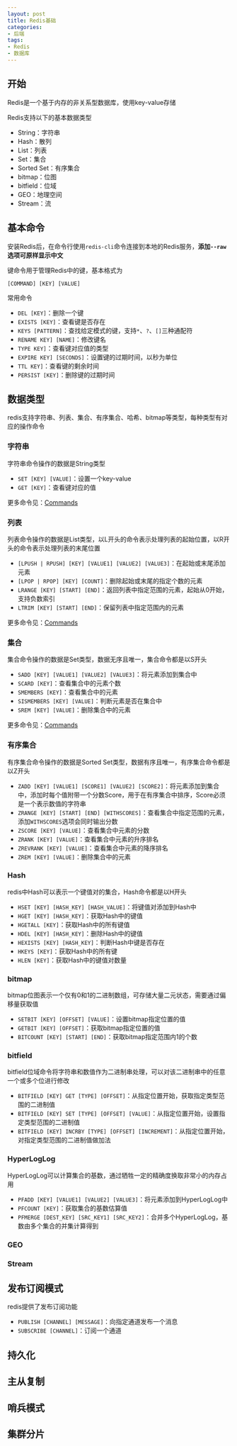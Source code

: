 ```yaml
---
layout: post
title: Redis基础
categories:
- 后端
tags:
- Redis
- 数据库
---
```


## 开始

Redis是一个基于内存的非关系型数据库，使用key-value存储

Redis支持以下的基本数据类型

-   String：字符串
-   Hash：散列
-   List：列表
-   Set：集合
-   Sorted Set：有序集合
-   bitmap：位图
-   bitfield：位域
-   GEO：地理空间
-   Stream：流

## 基本命令

安装Redis后，在命令行使用`redis-cli`命令连接到本地的Redis服务，**添加`--raw`选项可原样显示中文**

键命令用于管理Redis中的键，基本格式为

```
[COMMAND] [KEY] [VALUE]
```

常用命令

-   `DEL [KEY]`：删除一个键
-   `EXISTS [KEY]`：查看键是否存在
-   `KEYS [PATTERN]`：查找给定模式的键，支持`*`、`?`、`[]`三种通配符
-   `RENAME KEY] [NAME]`：修改键名
-   `TYPE KEY]`：查看键对应值的类型
-   `EXPIRE KEY] [SECONDS]`：设置键的过期时间，以秒为单位
-   `TTL KEY]`：查看键的剩余时间
-   `PERSIST [KEY]`：删除键的过期时间

## 数据类型

redis支持字符串、列表、集合、有序集合、哈希、bitmap等类型，每种类型有对应的操作命令

### 字符串

字符串命令操作的数据是String类型

-   `SET [KEY] [VALUE]`：设置一个key-value
-   `GET [KEY]`：查看键对应的值

更多命令见：[Commands](https://redis.io/docs/latest/commands/?group=string)

### 列表

列表命令操作的数据是List类型，以L开头的命令表示处理列表的起始位置，以R开头的命令表示处理列表的末尾位置

-   `[LPUSH | RPUSH] [KEY] [VALUE1] [VALUE2] [VALUE3]`：在起始或末尾添加元素
-   `[LPOP | RPOP] [KEY] [COUNT]`：删除起始或末尾的指定个数的元素
-   `LRANGE [KEY] [START] [END]`：返回列表中指定范围的元素，起始从0开始，支持负数索引
-   `LTRIM [KEY] [START] [END]`：保留列表中指定范围内的元素

更多命令见：[Commands](https://redis.io/docs/latest/commands/?group=list)

### 集合

集合命令操作的数据是Set类型，数据无序且唯一，集合命令都是以S开头

-   `SADD [KEY] [VALUE1] [VALUE2] [VALUE3]`：将元素添加到集合中
-   `SCARD [KEY]`：查看集合中的元素个数
-   `SMEMBERS [KEY]`：查看集合中的元素
-   `SISMEMBERS [KEY] [VALUE]`：判断元素是否在集合中
-   `SREM [KEY] [VALUE]`：删除集合中的元素

更多命令见：[Commands](https://redis.io/docs/latest/commands/?group=set)

### 有序集合

有序集合命令操作的数据是Sorted Set类型，数据有序且唯一，有序集合命令都是以Z开头

-   `ZADD [KEY] [VALUE1] [SCORE1] [VALUE2] [SCORE2]`：将元素添加到集合中，添加时每个值附带一个分数Score，用于在有序集合中排序，Score必须是一个表示数值的字符串
-   `ZRANGE [KEY] [START] [END] [WITHSCORES]`：查看集合中指定范围的元素，添加`WITHSCORES`选项会同时输出分数
-   `ZSCORE [KEY] [VALUE]`：查看集合中元素的分数
-   `ZRANK [KEY] [VALUE]`：查看集合中元素的升序排名
-   `ZREVRANK [KEY] [VALUE]`：查看集合中元素的降序排名
-   `ZREM [KEY] [VALUE]`：删除集合中的元素

### Hash

redis中Hash可以表示一个键值对的集合，Hash命令都是以H开头

-   `HSET [KEY] [HASH_KEY] [HASH_VALUE]`：将键值对添加到Hash中
-   `HGET [KEY] [HASH_KEY]`：获取Hash中的键值
-   `HGETALL [KEY]`：获取Hash中的所有键值
-   `HDEL [KEY] [HASH_KEY]`：删除Hash中的键值
-   `HEXISTS [KEY] [HASH_KEY]`：判断Hash中键是否存在
-   `HKEYS [KEY]`：获取Hash中的所有键
-   `HLEN [KEY]`：获取Hash中的键值对数量

### bitmap

bitmap位图表示一个仅有0和1的二进制数组，可存储大量二元状态，需要通过偏移量获取值

-   `SETBIT [KEY] [OFFSET] [VALUE]`：设置bitmap指定位置的值
-   `GETBIT [KEY] [OFFSET]`：获取bitmap指定位置的值
-   `BITCOUNT [KEY] [START] [END]`：获取bitmap指定范围内1的个数

### bitfield

bitfield位域命令将字符串和数值作为二进制串处理，可以对该二进制串中的任意一个或多个位进行修改

-   `BITFIELD [KEY] GET [TYPE] [OFFSET]`：从指定位置开始，获取指定类型范围的二进制值
-   `BITFIELD [KEY] SET [TYPE] [OFFSET] [VALUE]`：从指定位置开始，设置指定类型范围的二进制值
-   `BITFIELD [KEY] INCRBY [TYPE] [OFFSET] [INCREMENT]`：从指定位置开始，对指定类型范围的二进制值做加法

### HyperLogLog

HyperLogLog可以计算集合的基数，通过牺牲一定的精确度换取非常小的内存占用

-   `PFADD [KEY] [VALUE1] [VALUE2] [VALUE3]`：将元素添加到HyperLogLog中
-   `PFCOUNT [KEY]`：获取集合的基数估算值
-   `PFMERGE [DEST_KEY] [SRC_KEY1] [SRC_KEY2]`：合并多个HyperLogLog，基数由多个集合的并集计算得到

### GEO



### Stream





## 发布订阅模式

redis提供了发布订阅功能

-   `PUBLISH [CHANNEL] [MESSAGE]`：向指定通道发布一个消息
-   `SUBSCRIBE [CHANNEL]`：订阅一个通道

## 持久化





## 主从复制





## 哨兵模式





## 集群分片






